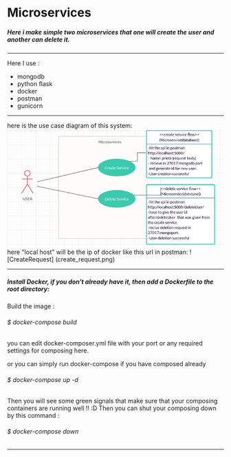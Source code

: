 # Microservices
##### Here i make simple two microservices that one will create the user and another can delete it.
___

Here I use :
* mongodb
* python flask
* docker
* postman
* gunicorn
___

here is the use case diagram of this system: 
 ![UseCaseDiagram](usecasediagram.png)  
  here "local host" will be the ip of docker like this url in postman:
  ![CreateRequest] (create_request.png)
___



##### Install Docker, if you don't already have it, then add a Dockerfile to the root directory:
Build the image :
###### $ docker-compose build

you can edit docker-composer.yml file with your port or any required settings for composing here. 

or you can simply run docker-compose if you have composed already
###### $ docker-compose up -d 

Then you will see some green signals that make sure that your composing containers are running well !! :D 
Then you can shut your composing down by this command :
###### $ docker-compose down

___
